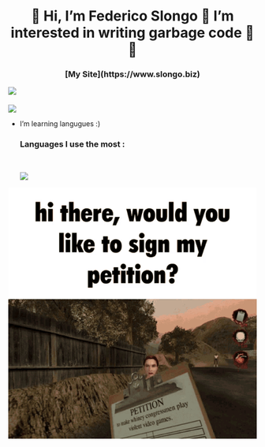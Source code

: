 <link rel="stylesheet" href="./style.css" />

<h1 align="center">👋 Hi, I’m Federico Slongo 💖 I’m interested in writing garbage code 💖 🌱 </h1>
<h3 align="center">[My Site](https://www.slongo.biz)</h3>

<p align="left"> <img src="https://github-readme-stats.vercel.app/api/?username=FedericoSlongo&label=Profile%20views&color=0e75b6&style=flat"/> </p>
<p><img align="center" src="https://github-readme-streak-stats.herokuapp.com/?user=FedericoSlongo&"/></p>

- I’m learning langugues :)

  <h3 align="left">Languages I use the most :</h3><br>
  <p><img align="left" src="https://github-readme-stats.vercel.app/api/top-langs?username=FedericoSlongo&show_icons=true&locale=en&layout=compact"/></p>
<br>
<p align = "center">
  <img src = "./img/postal-postal2.gif">
</p>  
